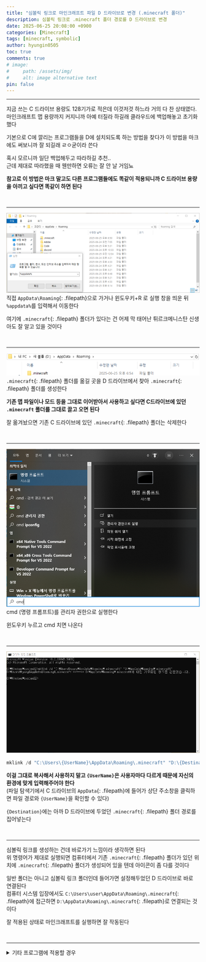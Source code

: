 ```yaml
---
title: "심볼릭 링크로 마인크래프트 파일 D 드라이브로 변경 (.minecraft 폴더)"
description: 심볼릭 링크로 .minecraft 폴더 경로를 D 드라이브로 변경
date: 2025-06-25 20:08:00 +0900
categories: [Minecraft]
tags: [minecraft, symbolic]
author: hyungin0505
toc: true
comments: true
# image:
#     path: /assets/img/
#     alt: image alternative text
pin: false
---
```


---

지금 쓰는 C 드라이브 용량도 128기가로 적은데 이것저것 하느라 거의 다 찬 상태였다.  
마인크래프트 맵 용량까지 커지니까 아예 터질라 하길래 클라우드에 백업해놓고 초기화했다  

기본으로 C에 깔리는 프로그램들을 D에 설치되도록 하는 방법을 찾다가 이 방법을 마크에도 써보니까 잘 되길래 ㄹㅇ굳이라 쓴다  

혹시 모르니까 일단 백업해두고 따라하길 추천..  
근데 제대로 따라했을 때 웬만하면 오류는 잘 안 날 거임뇨  

**참고로 이 방법은 마크 말고도 다른 프로그램들에도 똑같이 적용되니까 C 드라이브 용량을 아끼고 싶다면 똑같이 하면 된다**  

<br>

--- 

![Image](/assets/img/250625_0/0.png)
직접 `AppData\Roaming`{: .filepath}으로 가거나 윈도우키+R 로 실행 창을 띄운 뒤 `%appdata%`를 입력해서 이동한다  

여기에 `.minecraft`{: .filepath} 폴더가 있다는 건 어제 막 태어난 튀르크메니스탄 신생아도 잘 알고 있을 것이다  

<br>

--- 

![Image](/assets/img/250625_0/1.png)
`.minecraft`{: .filepath} 폴더를 옮길 곳을 D 드라이브에서 찾아 `.minecraft`{: .filepath} 폴더를 생성한다  

**기존 맵 파일이나 모드 등을 그대로 이어받아서 사용하고 싶다면 C드라이브에 있던 `.minecraft` 폴더를 그대로 끌고 오면 된다**  

잘 옮겨놨으면 기존 C 드라이브에 있던 `.minecraft`{: .filepath} 폴더는 삭제한다  

<br>

---

![Image](/assets/img/250625_0/2.png)
cmd (명령 프롬프트)를 관리자 권한으로 실행한다  

윈도우키 누르고 cmd 치면 나온다  

<br>

--- 

![Image](/assets/img/250625_0/3.png)
```powershell
mklink /d "C:\Users\{UserName}\AppData\Roaming\.minecraft" "D:\{Destination}"
```
**이걸 그대로 복사해서 사용하지 말고 `{UserName}`은 사용자마다 다르게 때문에 자신의 환경에 맞게 입력해주어야 한다**  
(파일 탐색기에서 C 드라이브의 `AppData`{: .filepath}에 들어가 상단 주소창을 클릭하면 파일 경로와 `{UserName}`을 확인할 수 있다)

`{Destination}`에는 아까 D 드라이브에 두었던 `.minecraft`{: .filepath} 폴더 경로를 집어넣는다  

<br>

---

심볼릭 링크를 생성하는 건데 바로가기 느낌이라 생각하면 된다  
위 명령어가 제대로 실행되면 컴퓨터에서 기존 `.minecraft`{: .filepath} 폴더가 있던 위치에 `.minecraft`{: .filepath} 폴더가 생성되어 있을 텐데 아이콘이 좀 다를 것이다  

일반 폴더는 아니고 심볼릭 링크 폴더인데 들어가면 설정해두었던 D 드라이브로 바로 연결된다  
컴퓨터 시스템 입장에서도 `C:\Users\user\AppData\Roaming\.minecraft`{: .filepath}에 접근하면 `D:\AppData\Roaming\.minecraft`{: .filepath}로 연결되는 것이다  

잘 적용된 상태로 마인크래프트를 실행하면 잘 작동된다  

<br>

---

<details markdown="1">
<summary>기타 프로그램에 적용할 경우</summary>

"나는 그냥 C 드라이브에 윈도우만 깔고 나머지 모든 프로그램들은 D 드라이브에서 굴리고 싶은데 그냥 `AppData`{: .filepath} 폴더도 심볼릭 링크로 D 드라이브에 연결하면 되는 거 아님??"  

라고 생각할 수도 있다  
나도 그랬고..  

근데 검색해보니까 일부 프로그램들은 심볼릭 링크를 제대로 지원해주지 않아서 오류가 생길 수도 있고 Microsoft에서도 권장하지 않는 방법이라고 하니까 그냥 필요한 프로그램에만 조금씩 적용해주자  

일단 본인은 디스코드, 카카오톡, 마인크래프트, 오디오 드라이버, Mircrosoft Office 프로그램 등을 심볼릭 링크로 D 드라이브에 연결해놨는데 아직까지는 별 문제 없긴 하다..  

그래도 혹시 모르니 잘 봐가면서 설정해주자  

</details>